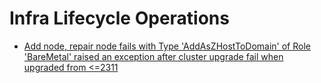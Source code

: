 # Infra Lifecycle Operations

* [Add node, repair node fails with Type 'AddAsZHostToDomain' of Role 'BareMetal' raised an exception after cluster upgrade fail when upgraded from <=2311](./Add-node-repair-node-fails-with-Type-AddAsZHostToDomain-of-Role-BareMetal-raised-an-exception.md)